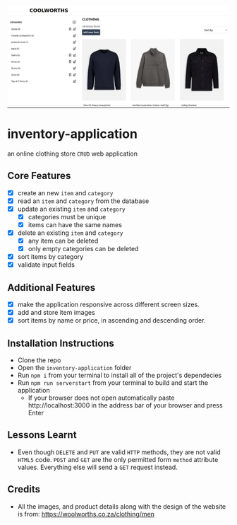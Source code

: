![](./home-screen.png)

# inventory-application

an online clothing store `CRUD` web application

## Core Features

- [x] create an new `item` and `category`
- [x] read an `item` and `category` from the database
- [x] update an existing `item` and `category`
  - [x] categories must be unique
  - [x] items can have the same names
- [x] delete an existing `item` and `category`
  - [x] any item can be deleted
  - [x] only empty categories can be deleted
- [x] sort items by category
- [x] validate input fields

## Additional Features

- [x] make the application responsive across different screen sizes.
- [x] add and store item images
- [x] sort items by name or price, in ascending and descending order.

## Installation Instructions

- Clone the repo
- Open the `inventory-application` folder
- Run `npm i` from your terminal to install all of the project's dependecies
- Run `npm run serverstart` from your terminal to build and start the application
  - If your browser does not open automatically paste http://localhost:3000 in the address bar of your browser and press Enter

## Lessons Learnt

- Even though `DELETE` and `PUT` are valid `HTTP` methods, they are not valid `HTML5` code. `POST` and `GET` are the only permitted form `method` attribute values. Everything else will send a `GET` request instead.

## Credits

- All the images, and product details along with the design of the website is from: https://woolworths.co.za/clothing/men
